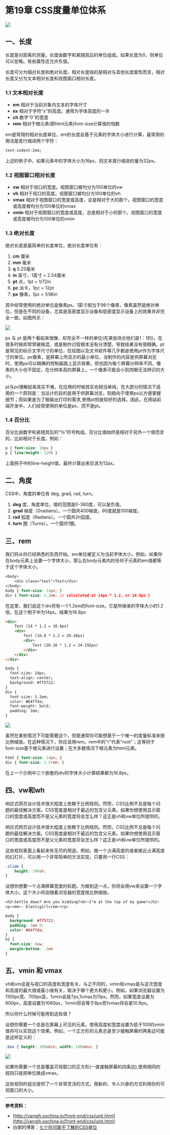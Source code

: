 # 第19章 CSS度量单位体系

![](/assets/CSS度量单位体系.png)

## 一、长度

长度是对距离的测量。长度由数字和紧随其后的单位组成。如果长度为0，则单位可以忽略。有些属性还允许负值。

长度可分为相对长度和绝对长度。相对长度指的是相对与其他长度属性而言，相对长度又分为文本相对长度和视图窗口相对长度。

### 1.1 文本相对长度

* **em** 相对于当前对象内文本的字体尺寸
* **ex** 相对于字符“x”的高度。通常为字体高度的一半
* **ch** 数字“0”的宽度
* **rem** 相对于根元素\(即html元素\)font-size计算值的倍数

em是常用的相对长度单位，em的长度会基于元素的字体大小进行计算，最常用的用法是首行缩进两个字符：

```css
text-indent:2em;
```

上述的例子中，如果元素中的字体大小为16px，则文本首行缩进的量为32px。

### 1.2 视图窗口相对长度

* **vw** 相对于视口的宽度。视图窗口被均分为100单位的vw
* **vh** 相对于视口的高度。视图窗口被均分为100单位的vh
* **vmax** 相对于视图窗口的宽度或高度，总是相对于大的那个。视图窗口的宽度或高度被均分为100单位的vmax
* **vmin** 相对于视图窗口的宽度或高度，总是相对于小的那个。视图窗口的宽度或高度被均分为100单位的vmin

### 1.3 绝对长度

绝对长度是最简单的长度单位，绝对长度单位有：

1. **cm** 厘米
2. **mm** 毫米
3. **q** 0.25毫米
4. **in** 英寸，1英寸 = 2.54厘米
5. **pt** 点，1pt = 1/72in
6. **pc** 派卡，1pc = 12pt
7. **px** 像素，1px = 1/96in

其中经常使用的绝对单位是像素px。1英寸相当于96个像素，像素虽然是绝对单位，但是在不同的设备，尤其是高密度显示设备和低密度显示设备上的效果并非完全一致。如图所示：

![](http://yangjh.oschina.io/front-end/images/pixel.png)

px 与 pt 是两个看起来很像、却完全不一样的单位\(在某些场合他们是1：1的\)，在很多时候却常常被搞混，或是制作过程根本没有分清楚、导致结果没有很精确。pt是常见的标示文字尺寸的单位，在绘图以及文书软件等几乎都是使用pt作为字体尺寸的单位。px像素，是屏幕上所显示的最小单位，当制作的内容是供屏幕浏览时，使用px可以精确的控制画面上显示效果。但也因为每个屏幕分辨率不同，像素的大小也不固定。在分辨率高的屏幕上，一个像素可能会小到肉眼无法辨识的大小。

pt与px理解起来其实不难，在应用的时候其实也相当单纯，在大部分的情况下适用的一个原则是：当设计的目的是用于供屏幕浏览，则趋向于使用px以方便掌握细节；而如果是为了做输出打印的需求,使用pt则是较好的选择。因此，在网站前端开发中，人们经常使用的单位是px，而不是pt。

### 1.4 百分比

百分比由数字和紧随其后的“％”符号构成。百分比值始终是相对于另外一个值而言的，比如相对于长度。例如：

```css
p { font-size: 10px }
p { line-height: 120% }
```

上面例子中的line-height值，最终计算出来应该为12px。

## 二、角度

CSS中，角度的单位有 deg, grad, rad, turn。

1. **deg** 度，角度单位，值的范围是0-360度，可以是负值。
2. **grad** 梯度（Gradians）。一个圆共400梯度，90度就是100梯度。
3. **rad** 弧度（Radians）。一个圆共2π弧度。
4. **turn** 圈（Turns）。一个圆共1圈。

## 三、rem

我们将从你已经熟悉的东西开始。em单位被定义为当前字体大小。例如，如果你在body元素上设置一个字体大小，那么在body元素内的任何子元素的em值都等于这个字体大小。

```css
<body> 
    <div class="test">Test</div>
</body> 
body { font-size: 14px; } 
div { font-size: 1.2em; // calculated at 14px * 1.2, or 16.8px }
```

在这里，我们说这个div将有一个1.2em的font-size。它是所继承的字体大小的1.2倍，在这个例子中为14px。结果为16.8px

```html
<div>
    Test (14 * 1.2 = 16.8px)
    <div>
        Test (16.8 * 1.2 = 20.16px)
        <div>
            Test (20.16 * 1.2 = 24.192px)
        </div>
    </div>
</div>

body {
  font-size: 14px;
  text-align: center;
  background: #ff5722;
}
div {
  font-size: 1.2em;
  color: #64ffda;
  font-weight: bold;
  padding: 2em;
}
```

![](/assets/import3.png)

虽然在某些情况下可能需要这个，但是通常你可能想基于一个唯一的度量标准来按比例缩放。在这种情况下，你应该用rem。rem中的"r"代表"root"；这等同于font-size基于根元素进行设置；在大多数情况下根元素为html元素。

```css
html { font-size: 14px; } 
div { font-size: 1.2rem; }
```

在上一个示例中三个嵌套的div的字体大小计算结果都为16.8px。

## 四、vw和wh

响应式网页设计技术很大程度上依赖于比例规则。然而，CSS比例不总是每个问题的最佳解决方案。CSS宽度是相对于最近的包含父元素。如果你想使用显示窗口的宽度或高度而不是父元素的宽度将会怎么样？这正是vh和vw单位所提供的。

响应式网页设计技术很大程度上依赖于比例规则。然而，CSS比例不总是每个问题的最佳解决方案。CSS宽度是相对于最近的包含父元素。如果你想使用显示窗口的宽度或高度而不是父元素的宽度将会怎么样？这正是vh和vw单位所提供的。

这些规则表面上看起来有无尽的用途。例如，做一个占满高度的或者接近占满高度的幻灯片，可以用一个非常简单的方法实现，只要用一行CSS：

```css
.slide {
    height: 100vh;
}
```

设想你想要一个占满屏幕宽度的标题。为做到这一点，你将会用vw来设置一个字体大小。这个大小将会随着浏览器的宽度按比例缩放。

```css
<h2>Settle down? Are you kidding?<br>I’m at the top of my game!</h2>
<p><em>- Elastigirl</em></p>

body {
  background: #ff5722;
  padding: 1em 0;
  color: #64ffda;
}
h2 {
  font-size: 6vw;
  margin-bottom: .2em
}
```

## 五、vmin 和 vmax

vh和vm总是与视口的高度和宽度有关，与之不同的，vmin和vmax是与这次宽度和高度的最大值或最小值有关，取决于哪个更大和更小。例如，如果浏览器设置为1100px宽、700px高，1vmin会是7px,1vmax为11px。然而，如果宽度设置为800px，高度设置为1080px，1vmin将会等于8px而1vmax将会是10.8px。

所以你什么时候可能用到这些值？

设想你需要一个总是在屏幕上可见的元素。使用高度和宽度设置为低于100的vmin值将可以实现这个效果。例如，一个正方形的元素总是至少接触屏幕的两条边可能是这样定义的：

```css
.box { height: 100vmin; width: 100vmin; }
```

![](https://www.w3cplus.com/sites/default/files/blogs/2015/1506/vmin.png)

如果你需要一个总是覆盖可视窗口的正方形\(一直接触屏幕的四条边\),使用相同的规则只是把单位换成vmax。

这些规则的组合提供了一个非常灵活的方式，用新的、令人兴奋的方式利用你的可视窗口的大小。

---

**参考资料：**

* [http://yangjh.oschina.io/front-end/css/unit.html](http://yangjh.oschina.io/front-end/css/unit.html)
* 白粥的博客：[七个你可能不了解的CSS单位](https://www.w3cplus.com/css/7-css-units-you-might-not-know-about.html)



